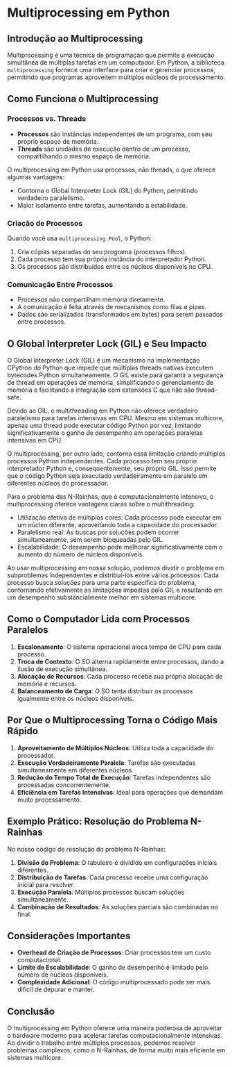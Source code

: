 # Multiprocessing em Python

## Introdução ao Multiprocessing

Multiprocessing é uma técnica de programação que permite a execução simultânea de múltiplas tarefas em um computador. Em Python, a biblioteca `multiprocessing` fornece uma interface para criar e gerenciar processos, permitindo que programas aproveitem múltiplos núcleos de processamento.

## Como Funciona o Multiprocessing

### Processos vs. Threads

- **Processos** são instâncias independentes de um programa, com seu próprio espaço de memória.
- **Threads** são unidades de execução dentro de um processo, compartilhando o mesmo espaço de memória.

O multiprocessing em Python usa processos, não threads, o que oferece algumas vantagens:
- Contorna o Global Interpreter Lock (GIL) do Python, permitindo verdadeiro paralelismo.
- Maior isolamento entre tarefas, aumentando a estabilidade.

### Criação de Processos

Quando você usa `multiprocessing.Pool`, o Python:
1. Cria cópias separadas do seu programa (processos filhos).
2. Cada processo tem sua própria instância do interpretador Python.
3. Os processos são distribuídos entre os núcleos disponíveis no CPU.

### Comunicação Entre Processos

- Processos não compartilham memória diretamente.
- A comunicação é feita através de mecanismos como filas e pipes.
- Dados são serializados (transformados em bytes) para serem passados entre processos.

## O Global Interpreter Lock (GIL) e Seu Impacto

O Global Interpreter Lock (GIL) é um mecanismo na implementação CPython do Python que impede que múltiplas threads nativas executem bytecodes Python simultaneamente. O GIL existe para garantir a segurança de thread em operações de memória, simplificando o gerenciamento de memória e facilitando a integração com extensões C que não são thread-safe.

Devido ao GIL, o multithreading em Python não oferece verdadeiro paralelismo para tarefas intensivas em CPU. Mesmo em sistemas multicore, apenas uma thread pode executar código Python por vez, limitando significativamente o ganho de desempenho em operações paralelas intensivas em CPU.

O multiprocessing, por outro lado, contorna essa limitação criando múltiplos processos Python independentes. Cada processo tem seu próprio interpretador Python e, consequentemente, seu próprio GIL. Isso permite que o código Python seja executado verdadeiramente em paralelo em diferentes núcleos do processador.

Para o problema das N-Rainhas, que é computacionalmente intensivo, o multiprocessing oferece vantagens claras sobre o multithreading:

 - Utilização efetiva de múltiplos cores: Cada processo pode executar em um núcleo diferente, aproveitando toda a capacidade do processador.
 - Paralelismo real: As buscas por soluções podem ocorrer simultaneamente, sem serem bloqueadas pelo GIL.
 - Escalabilidade: O desempenho pode melhorar significativamente com o aumento do número de núcleos disponíveis.

Ao usar multiprocessing em nossa solução, podemos dividir o problema em subproblemas independentes e distribuí-los entre vários processos. Cada processo busca soluções para uma parte específica do problema, contornando efetivamente as limitações impostas pelo GIL e resultando em um desempenho substancialmente melhor em sistemas multicore.

## Como o Computador Lida com Processos Paralelos

1. **Escalonamento**: O sistema operacional aloca tempo de CPU para cada processo.
2. **Troca de Contexto**: O SO alterna rapidamente entre processos, dando a ilusão de execução simultânea.
3. **Alocação de Recursos**: Cada processo recebe sua própria alocação de memória e recursos.
4. **Balanceamento de Carga**: O SO tenta distribuir os processos igualmente entre os núcleos disponíveis.

## Por Que o Multiprocessing Torna o Código Mais Rápido

1. **Aproveitamento de Múltiplos Núcleos**: Utiliza toda a capacidade do processador.
2. **Execução Verdadeiramente Paralela**: Tarefas são executadas simultaneamente em diferentes núcleos.
3. **Redução do Tempo Total de Execução**: Tarefas independentes são processadas concorrentemente.
4. **Eficiência em Tarefas Intensivas**: Ideal para operações que demandam muito processamento.

## Exemplo Prático: Resolução do Problema N-Rainhas

No nosso código de resolução do problema N-Rainhas:

1. **Divisão do Problema**: O tabuleiro é dividido em configurações iniciais diferentes.
2. **Distribuição de Tarefas**: Cada processo recebe uma configuração inicial para resolver.
3. **Execução Paralela**: Múltiplos processos buscam soluções simultaneamente.
4. **Combinação de Resultados**: As soluções parciais são combinadas no final.

## Considerações Importantes

- **Overhead de Criação de Processos**: Criar processos tem um custo computacional.
- **Limite de Escalabilidade**: O ganho de desempenho é limitado pelo número de núcleos disponíveis.
- **Complexidade Adicional**: O código multiprocessado pode ser mais difícil de depurar e manter.

## Conclusão

O multiprocessing em Python oferece uma maneira poderosa de aproveitar o hardware moderno para acelerar tarefas computacionalmente intensivas. Ao dividir o trabalho entre múltiplos processos, podemos resolver problemas complexos, como o N-Rainhas, de forma muito mais eficiente em sistemas multicore.
